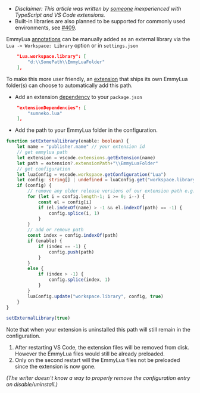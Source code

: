 * _Disclaimer: This article was written by [someone](https://github.com/sumneko/lua-language-server/issues/417) inexperienced with TypeScript and VS Code extensions._
* Built-in libraries are also planned to be supported for commonly used environments, see [#409](https://github.com/sumneko/lua-language-server/issues/409).

EmmyLua [annotations](https://github.com/sumneko/lua-language-server/wiki/EmmyLua-Annotations) can be manually added as an external library via the `Lua -> Workspace: Library` option or in `settings.json`
```json
	"Lua.workspace.library": [
		"d:\\SomePath\\EmmyLuaFolder"
	],
```
To make this more user friendly, an [extension](https://code.visualstudio.com/api/get-started/your-first-extension) that ships its own EmmyLua folder(s) can choose to automatically add this path.

* Add an extension [dependency](https://code.visualstudio.com/api/references/extension-manifest) to your `package.json`
```json
	"extensionDependencies": [
		"sumneko.lua"
	],
```
* Add the path to your EmmyLua folder in the configuration.
```ts
function setExternalLibrary(enable: boolean) {
	let name = "publisher.name" // your extension id
	// get emmylua path
	let extension = vscode.extensions.getExtension(name)
	let path = extension?.extensionPath+"\\EmmyLuaFolder"
	// get configuration
	let luaConfig = vscode.workspace.getConfiguration("Lua")
	let config: string[] | undefined = luaConfig.get("workspace.library")
	if (config) {
		// remove any older release versions of our extension path e.g. "publisher.name-0.0.1"
		for (let i = config.length-1; i >= 0; i--) {
			const el = config[i]
			if (el.indexOf(name) > -1 && el.indexOf(path) == -1) {
				config.splice(i, 1)
			}
		}
		// add or remove path
		const index = config.indexOf(path)
		if (enable) {
			if (index == -1) {
				config.push(path)
			}
		}
		else {
			if (index > -1) {
				config.splice(index, 1)
			}
		}
		luaConfig.update("workspace.library", config, true)
	}
}

setExternalLibrary(true)
```
Note that when your extension is uninstalled this path will still remain in the configuration.
1. After restarting VS Code, the extension files will be removed from disk. However the EmmyLua files would still be already preloaded.
2. Only on the second restart will the EmmyLua files not be preloaded since the extension is now gone.

_(The writer doesn't know a way to properly remove the configuration entry on disable/uninstall.)_